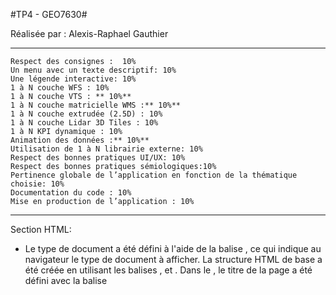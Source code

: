 #TP4 - GEO7630#

Réalisée par : Alexis-Raphael Gauthier

***

    Respect des consignes :  10%
    Un menu avec un texte descriptif: 10%
    Une légende interactive: 10%
    1 à N couche WFS : 10%
    1 à N couche VTS : ** 10%**
    1 à N couche matricielle WMS :** 10%**
    1 à N couche extrudée (2.5D) : 10%
    1 à N couche Lidar 3D Tiles : 10%
    1 à N KPI dynamique : 10%
    Animation des données :** 10%**
    Utilisation de 1 à N librairie externe: 10%
    Respect des bonnes pratiques UI/UX: 10%
    Respect des bonnes pratiques sémiologiques:10%
    Pertinence globale de l’application en fonction de la thématique choisie: 10%
    Documentation du code : 10%
    Mise en production de l’application : 10%

***

Section HTML:

- Le type de document a été défini à l'aide de la balise <!DOCTYPE html>, ce qui indique au navigateur le type de document à afficher. La structure HTML de base a été créée en utilisant les balises <html>, <head> et <body>. Dans le <head>, le titre de la page a été défini avec la balise <title> et la balise <meta> a été utilisée pour spécifier l'échelle initiale, l'échelle maximale ainsi que l'interdiction de redimensionnement de la page. Deux balises <link> ont été ajoutées pour associer les fichiers de style mapbox-gl.css et tp4.css à la page HTML.

- Une barre latérale de navigation a été ajoutée à l'aide de la balise <div> avec la classe sidenav, et des liens ont été ajoutés pour présenter la carte, pour afficher les sources de données et pour ouvrir la version ArcGIS Online de la carte.

- Un conteneur pour le menu principal de la carte a été ajouté avec une balise <div> portant l'ID menu, et un conteneur enfant pour le menu principal de la carte a été ajouté avec une balise <div> portant l'ID boite. Des titres ont été ajoutés pour le menu principal de la carte avec les balises <h1> et <h2>. Un conteneur pour la carte a été ajouté avec une balise <div> portant l'ID map.

- Un conteneur pour la jauge a été ajouté avec une balise <div> portant l'ID jauge et deux balises <div> pour la jauge elle-même, une pour la remplissage et une autre pour la couverture. Des scripts ont été ajoutés pour associer les fichiers de la librairie mapbox-gl.js et tp4.js à la page HTML.

***

Section Java Script : 

- L'accesToken de Mapbox est d'abord défini. Il s'agit d'une clé qui permet d'utiliser les API de Mapbox.

- Une nouvelle instance de la carte est créée en utilisant la classe Map fournie par la bibliothèque Mapbox. La carte est initialisée avec les paramètres suivants :
    La carte est affichée dans la div avec l'ID "map".
    Le style de la carte est défini comme étant "mapbox://styles/mapbox/streets-v11", qui est le style par défaut de Mapbox pour les rues.
    Le centre de la carte est défini comme étant le centre de Montréal (longitude : -73.5673, latitude : 45.515).
    Le niveau de zoom initial est défini comme étant 12.

- Un événement "load" est attaché à la carte. Cet événement se déclenche une fois que le chargement du style de base de la carte est terminé.

- Une source de données de type "geojson" est ajoutée à la carte en utilisant la méthode addSource de la carte. Cette source de données contient les données des limites de la Ville de Montréal. Les données sont récupérées à partir d'une URL fournie qui renvoie un objet GeoJSON.

- Une couche est ajoutée à la carte en utilisant la méthode addLayer de la carte. Cette couche correspond aux limites de l'arrondissement Ville-Marie et est définie comme étant une ligne. La source de données pour cette couche est la source de données "limites" ajoutée précédemment.

Une source de données de type "geojson" est ajoutée à la carte en utilisant la méthode addSource de la carte. Cette source de données contient les données de criminalité de la Ville de Montréal. Les données sont récupérées à partir d'une URL fournie qui renvoie un objet GeoJSON. De plus, les données de cette source sont regroupées en clusters pour les crimes dans un rayon rapproché de 50 pixels.

Une nouvelle couche est ajoutée à la carte en utilisant la méthode addLayer de la carte. Cette couche correspond aux clusters de crimes et est définie comme étant des cercles. La source de données pour cette couche est la source de données "vol_data" ajoutée précédemment. Cette couche utilise également une expression en escalier pour définir la couleur et la taille des cercles en fonction du nombre de points dans chaque cluster.

Une autre couche est ajoutée à la carte en utilisant la méthode addLayer de la carte. Cette couche correspond au nombre de vols par cluster. Cette couche utilise la police de caractères "DIN Offc Pro Medium" et est également définie en fonction du nombre de points dans chaque cluster. Cette couche utilise la source de données "vol_data" ajoutée précédemment et le filtre "has" pour afficher uniquement les clusters qui ont plus d'un point.

***

Section CSS : 

- Centrer le texte du body en utilisant la propriété "text-align" et en lui donnant la valeur "center".
- Centrer le bloc de contenu (#content) en utilisant la propriété "margin" et en lui donnant la valeur "0 auto", qui centre horizontalement le bloc en fonction de la - - - taille de la fenêtre.
- Appliquer un dégradé linéaire (#333 à 20%, transparent à 25%, transparent à 100%, #666 à 100%) à la partie supérieure du menu (#menu).
- Appliquer un style inline-block aux éléments de liste liens (#menu li) pour les aligner sur la même ligne horizontale et ajouter un padding de 10px.
- Appliquer une couleur de texte blanche (#FFF) aux liens (#menu a).
- Ajouter un padding de 20px à la boîte (#boite).
- Appliquer une couleur de texte blanche (#FFF) à tous les éléments enfants de #boite, sauf le titre h1 (#boite :not(h1)).
- Appliquer une couleur de texte rouge (#FF0000) au titre h1 de #boite.
- Appliquer une couleur de texte noire (#000) au bouton (#boite button).
- Définir une position relative pour la carte (#map), avec une largeur de 85% et une hauteur de 500px, centrée horizontalement grâce aux propriétés left: 15% et right: 15%.
- Créer une barre de navigation latérale avec une hauteur de 100% (#sidenav), d'une largeur de 250px et d'une couleur de fond noire semi-transparente (#38333386), fixée en position grâce à la propriété "position" avec une valeur de "fixed". Le lien est décalé vers la droite de 100px et vers le bas de 110px à l'aide des propriétés "top" et "left".
- Appliquer un padding de 50px en haut de la barre de navigation (#sidenav), et supprimer la barre de défilement horizontal en utilisant la propriété "overflow-x" avec la valeur "hidden".
- Ajouter un style de texte aux liens de navigation (#sidenav a), avec une taille de police de 25px, une couleur de texte grise foncé (#818181) et un padding de 6px en haut, en bas et à droite, et de 16px à gauche.
- Ajouter une fonction de survol des liens de navigation (#sidenav a:hover), qui modifie la couleur du texte en blanc (#FFF).
- Ajouter une marge de gauche au contenu principal de la page (#main), équivalente à la largeur de la barre de navigation latérale (#sidenav), en utilisant la propriété "margin-left".
- Ajouter un élément de jauge avec une largeur de 200px, une couleur de fond rouge (#e73434) et une bordure de 1px solide (#333131) (#jauge).
